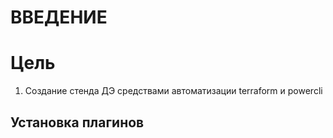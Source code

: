 # ВВЕДЕНИЕ


# Цель
1) Создание стенда ДЭ средствами автоматизации terraform и powercli

## Установка плагинов


